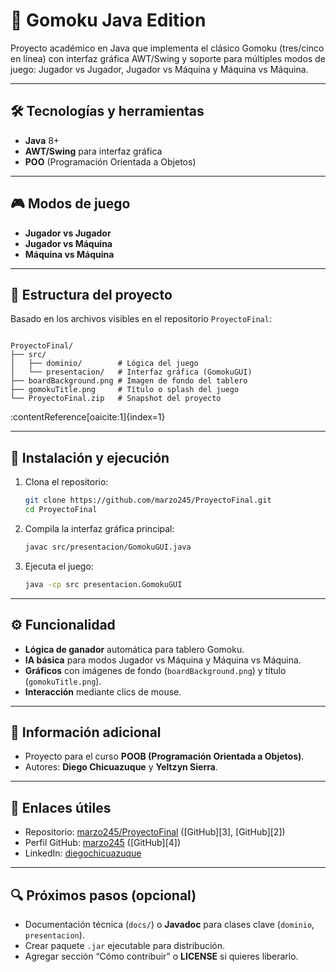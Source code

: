 # 🎯 Gomoku Java Edition

Proyecto académico en Java que implementa el clásico Gomoku (tres/cinco en línea) con interfaz gráfica AWT/Swing y soporte para múltiples modos de juego: Jugador vs Jugador, Jugador vs Máquina y Máquina vs Máquina.

---

## 🛠️ Tecnologías y herramientas

- **Java** 8+
- **AWT/Swing** para interfaz gráfica
- **POO** (Programación Orientada a Objetos)

---

## 🎮 Modos de juego

- **Jugador vs Jugador**  
- **Jugador vs Máquina**  
- **Máquina vs Máquina**

---

## 📂 Estructura del proyecto

Basado en los archivos visibles en el repositorio `ProyectoFinal`:

```

ProyectoFinal/
├── src/
│   ├── dominio/        # Lógica del juego
│   └── presentacion/   # Interfaz gráfica (GomokuGUI)
├── boardBackground.png # Imagen de fondo del tablero
├── gomokuTitle.png     # Título o splash del juego
└── ProyectoFinal.zip   # Snapshot del proyecto

````

:contentReference[oaicite:1]{index=1}

---

## 🚀 Instalación y ejecución

1. Clona el repositorio:
   ```bash
   git clone https://github.com/marzo245/ProyectoFinal.git
   cd ProyectoFinal
   ````


2. Compila la interfaz gráfica principal:

   ```bash
   javac src/presentacion/GomokuGUI.java
   ```

3. Ejecuta el juego:

   ```bash
   java -cp src presentacion.GomokuGUI
   ```

---

## ⚙️ Funcionalidad

* **Lógica de ganador** automática para tablero Gomoku.
* **IA básica** para modos Jugador vs Máquina y Máquina vs Máquina.
* **Gráficos** con imágenes de fondo (`boardBackground.png`) y título (`gomokuTitle.png`).
* **Interacción** mediante clics de mouse.

---

## 🧾 Información adicional

* Proyecto para el curso **POOB (Programación Orientada a Objetos)**.
* Autores: **Diego Chicuazuque** y **Yeltzyn Sierra**.

---

## 🔗 Enlaces útiles

* Repositorio: [marzo245/ProyectoFinal](https://github.com/marzo245/ProyectoFinal)
  ([GitHub][3], [GitHub][2])
* Perfil GitHub: [marzo245](https://github.com/marzo245) ([GitHub][4])
* LinkedIn: [diegochicuazuque](https://www.linkedin.com/in/diegochicuazuque)

---

## 🔍 Próximos pasos (opcional)

* Documentación técnica (`docs/`) o **Javadoc** para clases clave (`dominio`, `presentacion`).
* Crear paquete `.jar` ejecutable para distribución.
* Agregar sección “Cómo contribuir” o **LICENSE** si quieres liberarlo.


